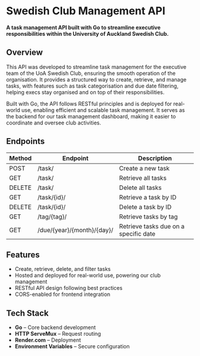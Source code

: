 
<h1>Swedish Club Management API</h1>

<p>
  <strong>A task management API built with Go to streamline executive responsibilities within the University of Auckland Swedish Club.</strong>
</p>

<h2>Overview</h2>

This API was developed to streamline task management for the executive team of the UoA Swedish Club, ensuring the smooth operation of the organisation.
It provides a structured way to create, retrieve, and manage tasks, with features such as task categorisation and due date filtering, helping execs stay organised and on top of their responsibilities.

Built with Go, the API follows RESTful principles and is deployed for real-world use, enabling efficient and scalable task management.
It serves as the backend for our <a>task management dashboard,</a> making it easier to coordinate and oversee club activities.

<h2>Endpoints</h2>


<table>
  <thead>
    <tr>
      <th>Method</th>
      <th>Endpoint</th>
      <th>Description</th>
    </tr>
  </thead>
  <tbody>
    <tr>
      <td>POST</td>
      <td>/task/</td>
      <td>Create a new task</td>
    </tr>
    <tr>
      <td>GET</td>
      <td>/task/</td>
      <td>Retrieve all tasks</td>
    </tr>
    <tr>
      <td>DELETE</td>
      <td>/task/</td>
      <td>Delete all tasks</td>
    </tr>
    <tr>
      <td>GET</td>
      <td>/task/{id}/</td>
      <td>Retrieve a task by ID</td>
    </tr>
    <tr>
      <td>DELETE</td>
      <td>/task/{id}/</td>
      <td>Delete a task by ID</td>
    </tr>
    <tr>
      <td>GET</td>
      <td>/tag/{tag}/</td>
      <td>Retrieve tasks by tag</td>
    </tr>
    <tr>
      <td>GET</td>
      <td>/due/{year}/{month}/{day}/</td>
      <td>Retrieve tasks due on a specific date</td>
    </tr>
  </tbody>
</table>


<h2>Features</h2>

- Create, retrieve, delete, and filter tasks
- Hosted and deployed for real-world use, powering our club management
- RESTful API design following best practices  
- CORS-enabled for frontend integration  


<h2>Tech Stack</h2>

- **Go** – Core backend development  
- **HTTP ServeMux** – Request routing  
- **Render.com** – Deployment  
- **Environment Variables** – Secure configuration  




